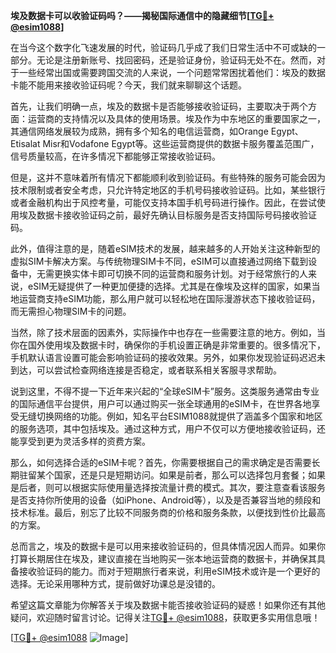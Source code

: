 **埃及数据卡可以收验证码吗？——揭秘国际通信中的隐藏细节[[TG💪+ @esim1088](https://t.me/s/esim1088)]**

在当今这个数字化飞速发展的时代，验证码几乎成了我们日常生活中不可或缺的一部分。无论是注册新账号、找回密码，还是验证身份，验证码无处不在。然而，对于一些经常出国或需要跨国交流的人来说，一个问题常常困扰着他们：埃及的数据卡能不能用来接收验证码呢？今天，我们就来聊聊这个话题。

首先，让我们明确一点，埃及的数据卡是否能够接收验证码，主要取决于两个方面：运营商的支持情况以及具体的使用场景。埃及作为中东地区的重要国家之一，其通信网络发展较为成熟，拥有多个知名的电信运营商，如Orange Egypt、Etisalat Misr和Vodafone Egypt等。这些运营商提供的数据卡服务覆盖范围广，信号质量较高，在许多情况下都能够正常接收验证码。

但是，这并不意味着所有情况下都能顺利收到验证码。有些特殊的服务可能会因为技术限制或者安全考虑，只允许特定地区的手机号码接收验证码。比如，某些银行或者金融机构出于风控考量，可能仅支持本国手机号码进行操作。因此，在尝试使用埃及数据卡接收验证码之前，最好先确认目标服务是否支持国际号码接收验证码。

此外，值得注意的是，随着eSIM技术的发展，越来越多的人开始关注这种新型的虚拟SIM卡解决方案。与传统物理SIM卡不同，eSIM可以直接通过网络下载到设备中，无需更换实体卡即可切换不同的运营商和服务计划。对于经常旅行的人来说，eSIM无疑提供了一种更加便捷的选择。尤其是在像埃及这样的国家，如果当地运营商支持eSIM功能，那么用户就可以轻松地在国际漫游状态下接收验证码，而无需担心物理SIM卡的问题。

当然，除了技术层面的因素外，实际操作中也存在一些需要注意的地方。例如，当你在国外使用埃及数据卡时，确保你的手机设置正确是非常重要的。很多情况下，手机默认语言设置可能会影响验证码的接收效果。另外，如果你发现验证码迟迟未到达，可以尝试检查网络连接是否稳定，或者联系相关客服寻求帮助。

说到这里，不得不提一下近年来兴起的“全球eSIM卡”服务。这类服务通常由专业的国际通信平台提供，用户可以通过购买一张全球通用的eSIM卡，在世界各地享受无缝切换网络的功能。例如，知名平台ESIM1088就提供了涵盖多个国家和地区的服务选项，其中包括埃及。通过这种方式，用户不仅可以方便地接收验证码，还能享受到更为灵活多样的资费方案。

那么，如何选择合适的eSIM卡呢？首先，你需要根据自己的需求确定是否需要长期驻留某个国家，还是只是短期访问。如果是前者，那么可以选择包月套餐；如果是后者，则可以根据实际使用量选择按流量计费的模式。其次，要注意查看该服务是否支持你所使用的设备（如iPhone、Android等），以及是否兼容当地的频段和技术标准。最后，别忘了比较不同服务商的价格和服务条款，以便找到性价比最高的方案。

总而言之，埃及的数据卡是可以用来接收验证码的，但具体情况因人而异。如果你打算长期居住在埃及，建议直接在当地购买一张本地运营商的数据卡，并确保其具备接收验证码的能力。而对于短期旅行者来说，利用eSIM技术或许是一个更好的选择。无论采用哪种方式，提前做好功课总是没错的。

希望这篇文章能为你解答关于埃及数据卡能否接收验证码的疑惑！如果你还有其他疑问，欢迎随时留言讨论。记得关注[TG💪+ @esim1088](https://t.me/s/esim1088)，获取更多实用信息哦！

[[TG💪+ @esim1088](https://t.me/s/esim1088) ![Image](https://i.postimg.cc/4NQfJmqS/Snipaste-2025-05-13-00-14-12.png)]